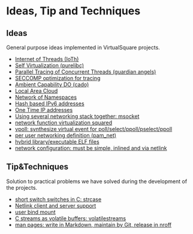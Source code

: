 Ideas, Tip and Techniques
=====

Ideas
-----
General purpose ideas implemented in VirtualSquare projects.

* [Internet of Threads (IoTh)](ioth.md)
* [Self Virtualization (purelibc)](selfvirt.md)
* [Parallel Tracing of Concurrent Threads (guardian angels)](partrace.md)
* [SECCOMP optimization for tracing](seccomptrace.md)
* [Ambient Capability DO (cado)](cado.md)
* [Local Area Cloud](lac.md)
* [Network of Namespaces](non.md)
* [Hash based IPv6 addresses](hashipv6.md)
* [One Time IP addresses](otip.md)
* [Using several networking stack together: msocket](msocket.md)
* [network function virtualization squared](vdenfv.md)
* [vpoll: synthesize virtual event for poll/select/ppoll/pselect/ppoll](vpoll.md)
* [per user networking definition (pam\_net)](pamnet.md)
* [hybrid library/executable ELF files](hybrid_elf.md)
* [network configuration: must be simple, inlined and via netlink](nlinline.md)

Tip&Techniques
-----
Solution to practical problems we have solved during the development of the projects.

* [short switch switches in C: strcase](strcase.md)
* [Netlink client and server support](nlq.md)
* [user bind mount](userbindmount.md)
* [C streams as volatile buffers: volatilestreams](volatilestream.md)
* [man pages: write in Markdown, maintain by Git, release in nroff](v2ronn.md)
